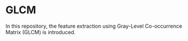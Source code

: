 # GLCM
In this repository, the feature extraction using Gray-Level Co-occurrence Matrix (GLCM) is introduced.
